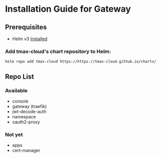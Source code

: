 # Installation Guide for Gateway
## Prerequisites
- Helm v3 [Installed](https://helm.sh/docs/intro/install/)

### Add tmax-cloud's chart repository to Helm:
```shell
helm repo add tmax-cloud https://https://tmax-cloud.github.io/charts/
```
## Repo List
### Available
- console
- gateway (traefik)
- jwt-decode-auth
- namespace
- oauth2-proxy

### Not yet
- apps
- cert-manager